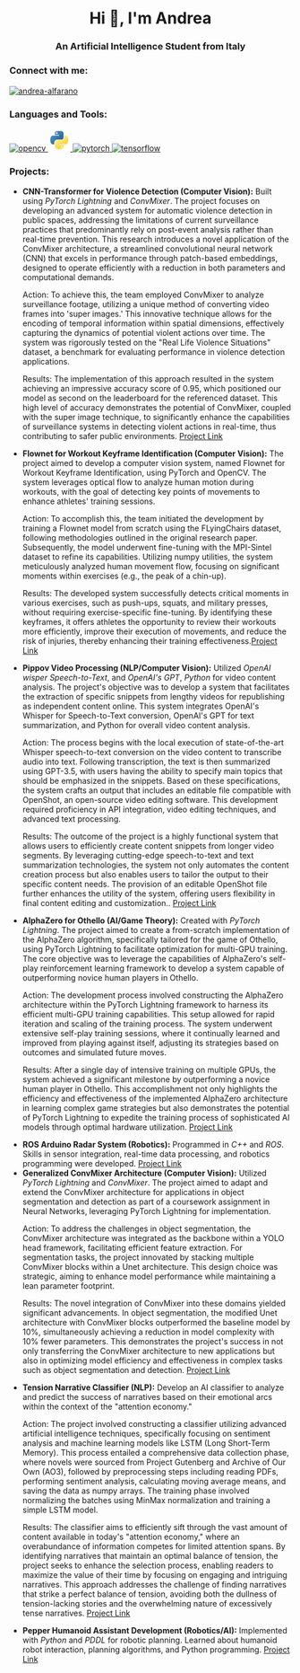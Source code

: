 <h1 align="center">Hi 👋, I'm Andrea</h1>
<h3 align="center">An Artificial Intelligence Student from Italy</h3>

<h3 align="left">Connect with me:</h3>
<p align="left">
<a href="https://linkedin.com/in/andrea-alfarano" target="blank"><img align="center" src="https://raw.githubusercontent.com/rahuldkjain/github-profile-readme-generator/master/src/images/icons/Social/linked-in-alt.svg" alt="andrea-alfarano" height="30" width="40" /></a>
</p>

<h3 align="left">Languages and Tools:</h3>
<p align="left">
<a href="https://opencv.org/" target="_blank" rel="noreferrer"> <img src="https://www.vectorlogo.zone/logos/opencv/opencv-icon.svg" alt="opencv" width="40" height="40"/> </a>
<a href="https://www.python.org" target="_blank" rel="noreferrer"> <img src="https://raw.githubusercontent.com/devicons/devicon/master/icons/python/python-original.svg" alt="python" width="40" height="40"/> </a>
<a href="https://pytorch.org/" target="_blank" rel="noreferrer"> <img src="https://www.vectorlogo.zone/logos/pytorch/pytorch-icon.svg" alt="pytorch" width="40" height="40"/> </a>
<a href="https://www.tensorflow.org" target="_blank" rel="noreferrer"> <img src="https://www.vectorlogo.zone/logos/tensorflow/tensorflow-icon.svg" alt="tensorflow" width="40" height="40"/> </a>
</p>

<h3 align="left">Projects:</h3>
<ul>
  <li><strong>CNN-Transformer for Violence Detection (Computer Vision):</strong> Built using <em>PyTorch Lightning</em> and <em>ConvMixer</em>. 
 The project focuses on developing an advanced system for automatic violence detection in public spaces, addressing the limitations of current surveillance practices that predominantly rely on post-event analysis rather than real-time prevention. This research introduces a novel application of the ConvMixer architecture, a streamlined convolutional neural network (CNN) that excels in performance through patch-based embeddings, designed to operate efficiently with a reduction in both parameters and computational demands.

Action: To achieve this, the team employed ConvMixer to analyze surveillance footage, utilizing a unique method of converting video frames into 'super images.' This innovative technique allows for the encoding of temporal information within spatial dimensions, effectively capturing the dynamics of potential violent actions over time. The system was rigorously tested on the "Real Life Violence Situations" dataset, a benchmark for evaluating performance in violence detection applications.

Results: The implementation of this approach resulted in the system achieving an impressive accuracy score of 0.95, which positioned our model as second on the leaderboard for the referenced dataset. This high level of accuracy demonstrates the potential of ConvMixer, coupled with the super image technique, to significantly enhance the capabilities of surveillance systems in detecting violent actions in real-time, thus contributing to safer public environments. <a href="https://github.com/AlfaranoAndrea/ConvMixer-Violence">Project Link</a></li>
  
  <li><strong>Flownet for Workout Keyframe Identification (Computer Vision):</strong>  The project aimed to develop a computer vision system, named Flownet for Workout Keyframe Identification, using PyTorch and OpenCV. The system leverages optical flow to analyze human motion during workouts, with the goal of detecting key points of movements to enhance athletes' training sessions.

Action: To accomplish this, the team initiated the development by training a Flownet model from scratch using the FLyingChairs dataset, following methodologies outlined in the original research paper. Subsequently, the model underwent fine-tuning with the MPI-Sintel dataset to refine its capabilities. Utilizing numpy utilities, the system meticulously analyzed human movement flow, focusing on significant moments within exercises (e.g., the peak of a chin-up).

Results: The developed system successfully detects critical moments in various exercises, such as push-ups, squats, and military presses, without requiring exercise-specific fine-tuning. By identifying these keyframes, it offers athletes the opportunity to review their workouts more efficiently, improve their execution of movements, and reduce the risk of injuries, thereby enhancing their training effectiveness.<a href="https://github.com/AlfaranoAndrea/workuout_keyframe">Project Link</a></li>
  
  <li><strong>Pippov Video Processing (NLP/Computer Vision):</strong> Utilized <em>OpenAI wisper Speech-to-Text</em>,  and <em>OpenAI's GPT</em>, <em>Python</em> for video content analysis. The project's objective was to develop a system that facilitates the extraction of specific snippets from lengthy videos for republishing as independent content online. This system integrates OpenAI's Whisper for Speech-to-Text conversion, OpenAI's GPT for text summarization, and Python for overall video content analysis.

Action: The process begins with the local execution of state-of-the-art Whisper speech-to-text conversion on the video content to transcribe audio into text. Following transcription, the text is then summarized using GPT-3.5, with users having the ability to specify main topics that should be emphasized in the snippets. Based on these specifications, the system crafts an output that includes an editable file compatible with OpenShot, an open-source video editing software. This development required proficiency in API integration, video editing techniques, and advanced text processing.

Results: The outcome of the project is a highly functional system that allows users to efficiently create content snippets from longer video segments. By leveraging cutting-edge speech-to-text and text summarization technologies, the system not only automates the content creation process but also enables users to tailor the output to their specific content needs. The provision of an editable OpenShot file further enhances the utility of the system, offering users flexibility in final content editing and customization.. <a href="https://github.com/AlfaranoAndrea/pippov">Project Link</a></li>
  

  

  
  <li><strong>AlphaZero for Othello (AI/Game Theory):</strong> Created with <em>PyTorch Lightning</em>. 
 The project aimed to create a from-scratch implementation of the AlphaZero algorithm, specifically tailored for the game of Othello, using PyTorch Lightning to facilitate optimization for multi-GPU training. The core objective was to leverage the capabilities of AlphaZero's self-play reinforcement learning framework to develop a system capable of outperforming novice human players in Othello.

Action: The development process involved constructing the AlphaZero architecture within the PyTorch Lightning framework to harness its efficient multi-GPU training capabilities. This setup allowed for rapid iteration and scaling of the training process. The system underwent extensive self-play training sessions, where it continually learned and improved from playing against itself, adjusting its strategies based on outcomes and simulated future moves.

Results: After a single day of intensive training on multiple GPUs, the system achieved a significant milestone by outperforming a novice human player in Othello. This accomplishment not only highlights the efficiency and effectiveness of the implemented AlphaZero architecture in learning complex game strategies but also demonstrates the potential of PyTorch Lightning to expedite the training process of sophisticated AI models through optimal hardware utilization. <a href="https://github.com/AlfaranoAndrea/Othello_AlphaZero_lightning">Project Link</a></li>
  
  <li><strong>ROS Arduino Radar System (Robotics):</strong> Programmed in <em>C++</em> and <em>ROS</em>. Skills in sensor integration, real-time data processing, and robotics programming were developed. <a href="https://github.com/AlfaranoAndrea/Radarino">Project Link</a></li>
  
  <li><strong>Generalized ConvMixer Architecture (Computer Vision):</strong> Utilized <em>PyTorch Lightning</em> and <em>ConvMixer</em>.  The project aimed to adapt and extend the ConvMixer architecture for applications in object segmentation and detection as part of a coursework assignment in Neural Networks, leveraging PyTorch Lightning for implementation.

Action: To address the challenges in object segmentation, the ConvMixer architecture was integrated as the backbone within a YOLO head framework, facilitating efficient feature extraction. For segmentation tasks, the project innovated by stacking multiple ConvMixer blocks within a Unet architecture. This design choice was strategic, aiming to enhance model performance while maintaining a lean parameter footprint.

Results: The novel integration of ConvMixer into these domains yielded significant advancements. In object segmentation, the modified Unet architecture with ConvMixer blocks outperformed the baseline model by 10%, simultaneously achieving a reduction in model complexity with 10% fewer parameters. This demonstrates the project's success in not only transferring the ConvMixer architecture to new applications but also in optimizing model efficiency and effectiveness in complex tasks such as object segmentation and detection. <a href="https://github.com/AlfaranoAndrea/ConvMixer_extensions-">Project Link</a></li>
  
<li><strong>Tension Narrative Classifier (NLP):</strong>  Develop an AI classifier to analyze and predict the success of narratives based on their emotional arcs within the context of the "attention economy."

Action: The project involved constructing a classifier utilizing advanced artificial intelligence techniques, specifically focusing on sentiment analysis and machine learning models like LSTM (Long Short-Term Memory). This process entailed a comprehensive data collection phase, where novels were sourced from Project Gutenberg and Archive of Our Own (AO3), followed by preprocessing steps including reading PDFs, performing sentiment analysis, calculating moving average means, and saving the data as numpy arrays. The training phase involved normalizing the batches using MinMax normalization and training a simple LSTM model.

Results: The classifier aims to efficiently sift through the vast amount of content available in today's "attention economy," where an overabundance of information competes for limited attention spans. By identifying narratives that maintain an optimal balance of tension, the project seeks to enhance the selection process, enabling readers to maximize the value of their time by focusing on engaging and intriguing narratives. This approach addresses the challenge of finding narratives that strike a perfect balance of tension, avoiding both the dullness of tension-lacking stories and the overwhelming nature of excessively tense narratives. <a href="https://github.com/AlfaranoAndrea/nuance">Project Link</a></li>

  <li><strong>Pepper Humanoid Assistant Development (Robotics/AI):</strong> Implemented with <em>Python</em> and <em>PDDL</em> for robotic planning. Learned about humanoid robot interaction, planning algorithms, and Python programming. <a href="https://github.com/AlfaranoAndrea/planner-for-relevant-policies">Project Link</a></li>
</ul>
